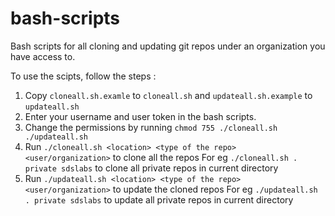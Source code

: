 # bash-scripts

Bash scripts for all cloning and updating git repos under an organization you have access to.

To use the scipts, follow the steps :

1. Copy `cloneall.sh.examle` to `cloneall.sh` and `updateall.sh.example` to `updateall.sh`
2. Enter your username and user token in the bash scripts.
3. Change the permissions by running
   ```chmod 755 ./cloneall.sh ./updateall.sh```
4. Run
   ```./cloneall.sh <location> <type of the repo> <user/organization>```
   to clone all the repos
   For eg
   ```./cloneall.sh . private sdslabs```
   to clone all private repos in current directory
5. Run
    ```./updateall.sh <location> <type of the repo> <user/organization>```
   to update the cloned repos
   For eg
   ```./updateall.sh . private sdslabs```
   to update all private repos in current directory
